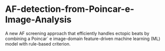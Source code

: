 # AF-detection-from-Poincar-e-Image-Analysis
 A  new AF screening approach that efficiently handles ectopic  beats by combining a Poincar´ e image-domain feature-driven  machine learning (ML) model with rule-based criterion.
